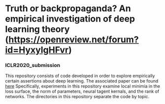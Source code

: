 # Truth or backpropaganda? An empirical investigation of deep learning theory (https://openreview.net/forum?id=HyxyIgHFvr)
### ICLR2020_submission

This repository consists of code developed in order to explore empirically certain assertions about deep learning.  The associated paper can be found [here](https://arxiv.org/abs/1910.00359) Specifically, experiments in this repository examine local minimia in the loss surface, the norm of parameters, neural tagent kernals, and the rank of networks. The directories in this repository separate the code by topic.
